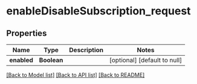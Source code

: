# enableDisableSubscription_request
## Properties

| Name | Type | Description | Notes |
|------------ | ------------- | ------------- | -------------|
| **enabled** | **Boolean** |  | [optional] [default to null] |

[[Back to Model list]](../README.md#documentation-for-models) [[Back to API list]](../README.md#documentation-for-api-endpoints) [[Back to README]](../README.md)

